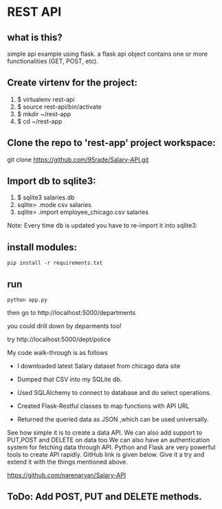 # REST API

## what is this?
simple api example using flask. a flask api object contains one or more functionalities (GET, POST, etc). 

## Create virtenv for the project:

1. $ virtualenv rest-api
2. $ source rest-api/bin/activate
3. $ mkdir ~/rest-app
4. $ cd ~/rest-app

## Clone the repo to 'rest-app' project workspace:

git clone https://github.com/95rade/Salary-API.git

## Import db to sqlite3:

1. $ sqlite3 salaries.db
2. sqlite> .mode csv salaries
3. sqlite> .import employee_chicago.csv salaries

Note: Every time db is updated you have to re-import it into sqlite3:

## install modules:

```
pip install -r requirements.txt
```

## run
```
python app.py
```

then go to http://localhost:5000/departments

you could drill down by deparments too!

try http://localhost:5000/dept/police

My code walk-through is as follows

*  I downloaded latest Salary dataset from chicago data site

*  Dumped that CSV  into my SQLite db.

*  Used SQLAlchemy to connect to database and do select operations.

*  Created Flask-Restful classes to map functions with API URL

*  Returned the queried data as JSON ,which can be used universally.

See how simple it is to create a data API. We can also add support to PUT,POST and DELETE on data too.We can also have an authentication system for fetching data through API. Python and Flask are very powerful tools to create API rapidly. GitHub link is given below. Give it a try and extend it with the things mentioned above.

https://github.com/narenaryan/Salary-API

## ToDo:  Add POST, PUT and DELETE methods.
